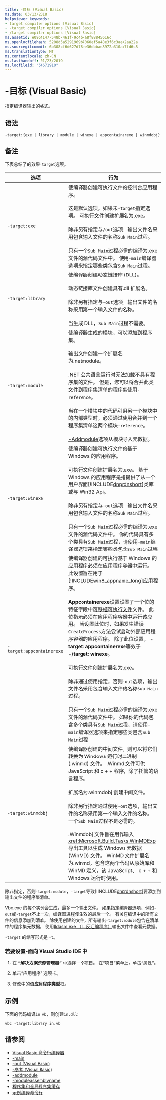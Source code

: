 ```yaml
---
title: -目标 (Visual Basic)
ms.date: 03/13/2018
helpviewer_keywords:
- target compiler options [Visual Basic]
- -target compiler options [Visual Basic]
- /target compiler options [Visual Basic]
ms.assetid: e0954147-548b-461f-9c4b-a8f88845616c
ms.openlocfilehash: 5208d5a5291969b7060ef5a48e3f6c3ae42aa22a
ms.sourcegitcommit: 6b308cf6d627d78ee36dbbae8972a310ac7fd6c8
ms.translationtype: MT
ms.contentlocale: zh-CN
ms.lasthandoff: 01/23/2019
ms.locfileid: "54671910"
---
```

# <a name="-target-visual-basic"></a>-目标 (Visual Basic)
指定编译器输出的格式。  
  
## <a name="syntax"></a>语法  
  
```  
-target:{exe | library | module | winexe | appcontainerexe | winmdobj}  
```  
  
## <a name="remarks"></a>备注  
 下表总结了的效果`-target`选项。  
  
|**选项**|**行为**|  
|----------------|------------------|  
|`-target:exe`|使编译器创建可执行文件的控制台应用程序。<br /><br /> 这是默认选项，如果未`-target`指定选项。 可执行文件创建扩展名为.exe。<br /><br /> 除非另有指定与`/out`选项，输出文件名采用包含输入文件的名称`Sub Main`过程。<br /><br /> 只有一个`Sub Main`过程必需的编译为.exe 文件的源代码文件中。 使用`-main`编译器选项来指定哪些类包含`Sub Main`过程。|  
|`-target:library`|使编译器创建动态链接库 (DLL)。<br /><br /> 动态链接库文件创建具有.dll 扩展名。<br /><br /> 除非另有指定与`-out`选项，输出文件的名称采用第一个输入文件的名称。<br /><br /> 当生成 DLL，`Sub Main`过程不需要。|  
|`-target:module`|使编译器生成的模块，可以添加到程序集。<br /><br /> 输出文件创建一个扩展名为.netmodule。<br /><br /> .NET 公共语言运行时无法加载不具有程序集的文件。 但是，您可以将合并此类文件到程序集清单的程序集使用`-reference`。<br /><br /> 当在一个模块中的代码引用另一个模块中的内部类型时，必须通过使用合并到一个程序集清单这两个模块`-reference`。<br /><br /> [-Addmodule](../../../visual-basic/reference/command-line-compiler/addmodule.md)选项从模块导入元数据。|  
|`-target:winexe`|使编译器创建可执行文件的基于 Windows 的应用程序。<br /><br /> 可执行文件创建扩展名为.exe。 基于 Windows 的应用程序是指提供了从一个用户界面[!INCLUDE[dnprdnshort](~/includes/dnprdnshort-md.md)]类库或与 Win32 Api。<br /><br /> 除非另有指定与`-out`选项，输出文件名采用包含输入文件的名称`Sub Main`过程。<br /><br /> 只有一个`Sub Main`过程必需的编译为.exe 文件的源代码文件中。 你的代码具有多个类具有`Sub Main`过程，请使用`-main`编译器选项来指定哪些类包含`Sub Main`过程|  
|`-target:appcontainerexe`|使编译器创建的可执行基于 Windows 的应用程序必须在应用程序容器中运行。 此设置旨在用于[!INCLUDE[win8_appname_long](~/includes/win8-appname-long-md.md)]应用程序。<br /><br /> **Appcontainerexe**设置设置了一个位的特征字段中[可移植可执行文件](/windows/desktop/Debug/pe-format)文件。 此位指示必须在应用程序容器中运行该应用。 当设置此位时，如果发生错误`CreateProcess`方法尝试启动外部应用程序容器的应用程序。 除了此位设置， **-target: appcontainerexe**等效于 **-/target: winexe**。<br /><br /> 可执行文件创建扩展名为.exe。<br /><br /> 除非通过使用指定，否则`-out`选项，输出文件名采用包含输入文件的名称`Sub Main`过程。<br /><br /> 只有一个`Sub Main`过程必需的编译为.exe 文件的源代码文件中。 如果你的代码包含多个类具有`Sub Main`过程，请使用`-main`编译器选项来指定哪些类包含`Sub Main`过程|  
|`-target:winmdobj`|使编译器创建的中间文件，则可以将它们转换为 Windows 运行时二进制 (.winmd) 文件。 .Winmd 文件可供 JavaScript 和 c + + 程序，除了托管的语言程序。<br /><br /> 扩展名为.winmdobj 创建中间文件。<br /><br /> 除非另行指定通过使用`-out`选项，输出文件的名称采用第一个输入文件的名称。 一个`Sub Main`过程不是必需的。<br /><br /> .Winmdobj 文件旨在用作输入<xref:Microsoft.Build.Tasks.WinMDExp>导出工具以生成 Windows 元数据 (WinMD) 文件。 WinMD 文件扩展名为.winmd，包含这两个代码从原始库和 WinMD 定义，该 JavaScript、 c + + 和 Windows 运行时使用。|  
  
 除非指定，否则`-target:module`，`-target`导致[!INCLUDE[dnprdnshort](~/includes/dnprdnshort-md.md)]要添加到输出文件的程序集清单。  
  
 Vbc.exe 的每个实例会生成，最多一个输出文件。 如果指定编译器选项，例如`-out`或`-target`不止一次，编译器进程使生效的最后一个。 有关在编译中的所有文件的信息添加到清单。 除使用创建的文件，所有输出`-target:module`包含在清单中的程序集元数据。 使用[Ildasm.exe （IL 反汇编程序）](../../../framework/tools/ildasm-exe-il-disassembler.md)输出文件中查看元数据。  
  
 `-target` 的缩写形式是 `-t`。  
  
### <a name="to-set--target-in-the-visual-studio-ide"></a>若要设置-面向 Visual Studio IDE 中  
  
1.  在 **“解决方案资源管理器”** 中选择一个项目。 在“项目”菜单上，单击“属性”。   
  
2.  单击“应用程序”  选项卡。  
  
3.  修改中的值**应用程序类型**框。  
  
## <a name="example"></a>示例  
 下面的代码编译`in.vb`，则创建`in.dll`:  
  
```console
vbc -target:library in.vb  
```  
  
## <a name="see-also"></a>请参阅

- [Visual Basic 命令行编译器](../../../visual-basic/reference/command-line-compiler/index.md)
- [-main](../../../visual-basic/reference/command-line-compiler/main.md)
- [-out (Visual Basic)](../../../visual-basic/reference/command-line-compiler/out.md)
- [-参考 (Visual Basic)](../../../visual-basic/reference/command-line-compiler/reference.md)
- [-addmodule](../../../visual-basic/reference/command-line-compiler/addmodule.md)
- [-moduleassemblyname](../../../visual-basic/reference/command-line-compiler/moduleassemblyname.md)
- [程序集和全局程序集缓存](../../../visual-basic/programming-guide/concepts/assemblies-gac/index.md)
- [示例编译命令行](../../../visual-basic/reference/command-line-compiler/sample-compilation-command-lines.md)
